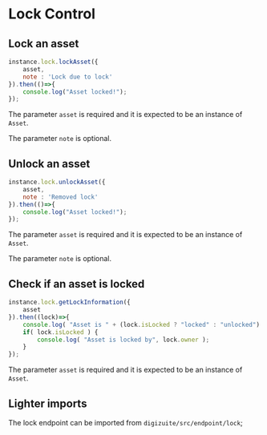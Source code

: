 # Lock Control

## Lock an asset

```js
instance.lock.lockAsset({
    asset,
    note : 'Lock due to lock'
}).then(()=>{
    console.log("Asset locked!");
});
```

The parameter ```asset``` is required and it is expected to be an instance of ```Asset```.

The parameter ```note``` is optional.

## Unlock an asset

```js
instance.lock.unlockAsset({
    asset,
    note : 'Removed lock'
}).then(()=>{
    console.log("Asset locked!");
});
```

The parameter ```asset``` is required and it is expected to be an instance of ```Asset```.

The parameter ```note``` is optional.

## Check if an asset is locked

```js
instance.lock.getLockInformation({
    asset
}).then((lock)=>{
    console.log( "Asset is " + (lock.isLocked ? "locked" : "unlocked") );
    if( lock.isLocked ) {
        console.log( "Asset is locked by", lock.owner );
    }
});
```

The parameter ```asset``` is required and it is expected to be an instance of ```Asset```.

## Lighter imports

The lock endpoint can be imported from ```digizuite/src/endpoint/lock```;